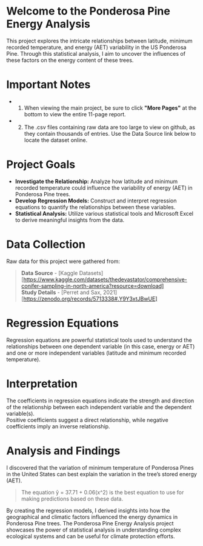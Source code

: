 # Welcome to the Ponderosa Pine Energy Analysis
This project explores the intricate relationships between latitude, minimum recorded temperature, and energy (AET) variability in the US Ponderosa Pine. Through this statistical analysis, I aim to uncover the influences of these factors on the energy content of these trees. 

# Important Notes
- 1. When viewing the main project, be sure to click **"More Pages"** at the bottom to view the entire 11-page report. <br/>
- 2. The .csv files containing raw data are too large to view on github, as they contain thousands of entries. Use the Data Source link below to locate the dataset online.

# Project Goals
- **Investigate the Relationship:** Analyze how latitude and minimum recorded temperature could influence the variability of energy (AET) in Ponderosa Pine trees.<br/>
- **Develop Regression Models:** Construct and interpret regression equations to quantify the relationships between these variables.<br/>
- **Statistical Analysis:** Utilize various statistical tools and Microsoft Excel to derive meaningful insights from the data.<br/>

# Data Collection
Raw data for this project were gathered from:<br/>
> **Data Source** - [Kaggle Datasets][https://www.kaggle.com/datasets/thedevastator/comprehensive-conifer-sampling-in-north-america?resource=download]<br/>
> **Study Details** - [Perret and Sax, 2021][https://zenodo.org/records/5713338#.Y9Y3xtJBwUE]<br/>

# Regression Equations
Regression equations are powerful statistical tools used to understand the relationships between one dependent variable (in this case, energy or AET) and one or more independent variables (latitude and minimum recorded temperature).<br/>

# Interpretation
The coefficients in regression equations indicate the strength and direction of the relationship between each independent variable and the dependent variable(s). <br/>
Positive coefficients suggest a direct relationship, while negative coefficients imply an inverse relationship. <br/>

# Analysis and Findings
I discovered that the variation of minimum temperature of Ponderosa Pines in the United States can best explain the variation in the tree’s stored energy (AET). <br/>

>The equation ȳ = 37.71 + 0.06(x^2) is the best equation to use for making predictions based on these data. <br/>

By creating the regression models, I derived insights into how the geographical and climatic factors influenced the energy dynamics in Ponderosa Pine trees. The Ponderosa Pine Energy Analysis project showcases the power of statistical analysis in understanding complex ecological systems and can be useful for climate protection efforts. <br/>

